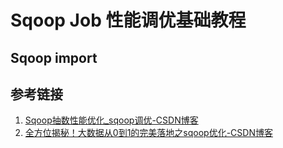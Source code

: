 # Sqoop Job 性能调优基础教程



## Sqoop import



## 参考链接
1. [Sqoop抽数性能优化\_sqoop调优-CSDN博客](https://blog.csdn.net/qq_39425846/article/details/130946591)
2. [全方位揭秘！大数据从0到1的完美落地之sqoop优化-CSDN博客](https://blog.csdn.net/weixin_42044506/article/details/131189271)
